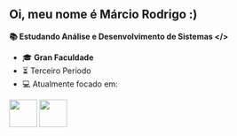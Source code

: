 ## Oi, meu nome é Márcio Rodrigo :)
**📚 Estudando Análise e Desenvolvimento de Sistemas </>** 
  - 🎓 **Gran Faculdade**
  - ⏳ Terceiro Período
-   💻 Atualmente focado em:
  <div style="display: inline">
   <img width= "50" height= "50" src="https://cdn.jsdelivr.net/gh/devicons/devicon@latest/icons/python/python-original.svg" />
   <img width= "50" height= "50" src="https://cdn.jsdelivr.net/gh/devicons/devicon@latest/icons/javascript/javascript-original.svg" />
</div>
